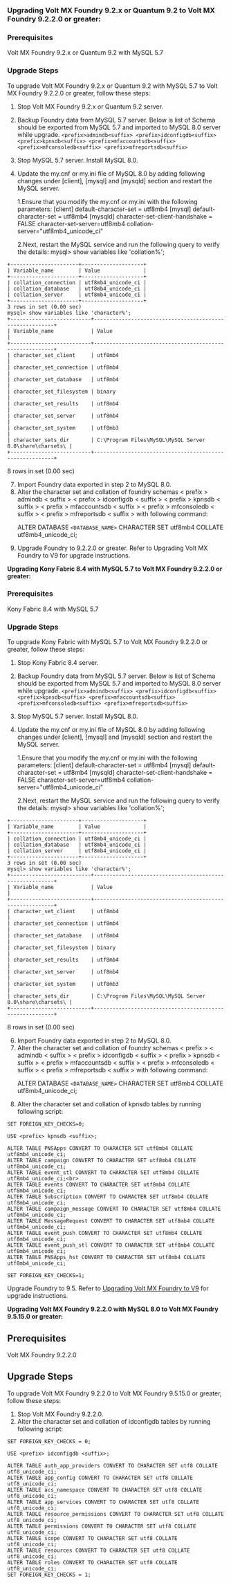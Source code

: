 

### Upgrading Volt MX Foundry 9.2.x or Quantum 9.2 to Volt MX Foundry 9.2.2.0 or greater:
 
### Prerequisites
Volt MX Foundry 9.2.x or Quantum 9.2 with MySQL 5.7
 
### Upgrade Steps
To upgrade Volt MX Foundry 9.2.x or Quantum 9.2 with MySQL 5.7 to Volt MX Foundry 9.2.2.0 or greater, follow these steps:
 
1. Stop Volt MX Foundry 9.2.x or Quantum 9.2 server. 
2. Backup Foundry data from MySQL 5.7 server. Below is list of Schema should be exported from MySQL 5.7 and imported to MySQL 8.0 server while upgrade. `<prefix>admindb<suffix> <prefix>idconfigdb<suffix> <prefix>kpnsdb<suffix> <prefix>mfaccountsdb<suffix> <prefix>mfconsoledb<suffix> <prefix>mfreportsdb<suffix>`
3. Stop MySQL 5.7 server. Install MySQL 8.0.
4. Update the my.cnf or my.ini file of MySQL 8.0 by adding following changes under [client], [mysql] and [mysqld] section and restart the MySQL server.
 
    1.Ensure that you modify the my.cnf or my.ini with the following parameters: 
    [client]
    default-character-set = utf8mb4
    [mysql]
    default-character-set = utf8mb4
    [mysqld]
    character-set-client-handshake = FALSE
    character-set-server=utf8mb4
    collation-server="utf8mb4_unicode_ci"
 
    2.Next, restart the MySQL service and run the following query to verify the details:
    mysql> show variables like 'collation%';

```
+----------------------+--------------------+
| Variable_name        | Value              |
+----------------------+--------------------+
| collation_connection | utf8mb4_unicode_ci |
| collation_database   | utf8mb4_unicode_ci |
| collation_server     | utf8mb4_unicode_ci |
+----------------------+--------------------+
3 rows in set (0.00 sec)
mysql> show variables like 'character%';
+--------------------------+---------------------------------------------------------+
| Variable_name            | Value                                                   |
+--------------------------+---------------------------------------------------------+
| character_set_client     | utf8mb4                                                 |
| character_set_connection | utf8mb4                                                 |
| character_set_database   | utf8mb4                                                 |
| character_set_filesystem | binary                                                  |
| character_set_results    | utf8mb4                                                 |
| character_set_server     | utf8mb4                                                 |
| character_set_system     | utf8mb3                                                 |
| character_sets_dir       | C:\Program Files\MySQL\MySQL Server 8.0\share\charsets\ |
+--------------------------+---------------------------------------------------------+
```

8 rows in set (0.00 sec)

<html>
<body>
<ol start="7">
  <li>Import Foundry data exported in step 2 to MySQL 8.0.</li>
  <li>Alter the character set and collation of foundry schemas < prefix > admindb < suffix > < prefix > idconfigdb < suffix > < prefix > kpnsdb < suffix > < prefix > mfaccountsdb < suffix > < prefix > mfconsoledb < suffix > < prefix > mfreportsdb < suffix > with following command:
 
   ALTER DATABASE `<DATABASE_NAME>` CHARACTER SET utf8mb4 COLLATE utf8mb4_unicode_ci;</li>
   <li>Upgrade Foundry to 9.2.2.0 or greater. Refer to Upgrading Volt MX Foundry to V9 for upgrade instructions.</li>
</ol>
</body>
</html>
 
<b> Upgrading Kony Fabric 8.4 with MySQL 5.7 to Volt MX Foundry 9.2.2.0 or greater:</b>     
 
### Prerequisites
Kony Fabric 8.4 with MySQL 5.7

### Upgrade Steps
To upgrade Kony Fabric with MySQL 5.7 to Volt MX Foundry 9.2.2.0 or greater, follow these steps:
 
1. Stop Kony Fabric 8.4 server.
2. Backup Foundry data from MySQL 5.7 server. Below is list of Schema should be exported from MySQL 5.7 and imported to MySQL 8.0 server while upgrade. `<prefix>admindb<suffix> <prefix>idconfigdb<suffix> <prefix>kpnsdb<suffix> <prefix>mfaccountsdb<suffix> <prefix>mfconsoledb<suffix> <prefix>mfreportsdb<suffix>`
3. Stop MySQL 5.7 server. Install MySQL 8.0.
4.  Update the my.cnf or my.ini file of MySQL 8.0 by adding following changes under [client], [mysql] and [mysqld] section and restart the MySQL server.
 
    1.Ensure that you modify the my.cnf or my.ini with the following parameters: 
    [client]
    default-character-set = utf8mb4
    [mysql]
    default-character-set = utf8mb4
    [mysqld]
    character-set-client-handshake = FALSE
    character-set-server=utf8mb4
    collation-server="utf8mb4_unicode_ci"
 
    2.Next, restart the MySQL service and run the following query to verify the details:
    mysql> show variables like 'collation%';

```
+----------------------+--------------------+
| Variable_name        | Value              |
+----------------------+--------------------+
| collation_connection | utf8mb4_unicode_ci |
| collation_database   | utf8mb4_unicode_ci |
| collation_server     | utf8mb4_unicode_ci |
+----------------------+--------------------+
3 rows in set (0.00 sec)
mysql> show variables like 'character%';
+--------------------------+---------------------------------------------------------+
| Variable_name            | Value                                                   |
+--------------------------+---------------------------------------------------------+
| character_set_client     | utf8mb4                                                 |
| character_set_connection | utf8mb4                                                 |
| character_set_database   | utf8mb4                                                 |
| character_set_filesystem | binary                                                  |
| character_set_results    | utf8mb4                                                 |
| character_set_server     | utf8mb4                                                 |
| character_set_system     | utf8mb3                                                 |
| character_sets_dir       | C:\Program Files\MySQL\MySQL Server 8.0\share\charsets\ |
+--------------------------+---------------------------------------------------------+
```
8 rows in set (0.00 sec)

<html>
<body>
<ol start="6">
  <li>Import Foundry data exported in step 2 to MySQL 8.0.</li>
  <li>Alter the character set and collation of foundry schemas < prefix > < admindb < suffix > < prefix > idconfigdb < suffix >  < prefix > kpnsdb < suffix > < prefix > mfaccountsdb < suffix > < prefix > mfconsoledb < suffix > < prefix > mfreportsdb < suffix > with following command:
 
   ALTER DATABASE `<DATABASE_NAME>` CHARACTER SET utf8mb4 COLLATE utf8mb4_unicode_ci;</li>
   <li> Alter the character set and collation of kpnsdb tables by running following script:</li>
</ol>
</body>
</html>

```
SET FOREIGN_KEY_CHECKS=0;
 
USE <prefix> kpnsdb <suffix>;
 
ALTER TABLE PNSApps CONVERT TO CHARACTER SET utf8mb4 COLLATE utf8mb4_unicode_ci;
ALTER TABLE campaign CONVERT TO CHARACTER SET utf8mb4 COLLATE utf8mb4_unicode_ci;
ALTER TABLE event_stl CONVERT TO CHARACTER SET utf8mb4 COLLATE utf8mb4_unicode_ci;<br>
ALTER TABLE events CONVERT TO CHARACTER SET utf8mb4 COLLATE utf8mb4_unicode_ci;
ALTER TABLE Subscription CONVERT TO CHARACTER SET utf8mb4 COLLATE utf8mb4_unicode_ci;
ALTER TABLE campaign_message CONVERT TO CHARACTER SET utf8mb4 COLLATE utf8mb4_unicode_ci;
ALTER TABLE MessageRequest CONVERT TO CHARACTER SET utf8mb4 COLLATE utf8mb4_unicode_ci;
ALTER TABLE event_push CONVERT TO CHARACTER SET utf8mb4 COLLATE utf8mb4_unicode_ci;
ALTER TABLE event_push_stl CONVERT TO CHARACTER SET utf8mb4 COLLATE utf8mb4_unicode_ci;
ALTER TABLE PNSApps_hst CONVERT TO CHARACTER SET utf8mb4 COLLATE utf8mb4_unicode_ci;
 
SET FOREIGN_KEY_CHECKS=1;
```
Upgrade Foundry to 9.5. Refer to [Upgrading Volt MX Foundry to V9](https://opensource.hcltechsw.com/volt-mx-docs/95/docs/documentation/Foundry/voltmx_foundry_windows_install_guide/Content/Upgrading_VoltMX_Foundry_SP1.html) for upgrade instructions.


<b>Upgrading Volt MX Foundry 9.2.2.0 with MySQL 8.0 to Volt MX Foundry 9.5.15.0 or greater:</b>

## Prerequisites
Volt MX Foundry 9.2.2.0

## Upgrade Steps
To upgrade Volt MX Foundry 9.2.2.0 to Volt MX Foundry 9.5.15.0 or greater, follow these steps:
 
1. Stop Volt MX Foundry 9.2.2.0.
2. Alter the character set and collation of idconfigdb tables by running following script:

```
SET FOREIGN_KEY_CHECKS = 0;

USE <prefix> idconfigdb <suffix>;

ALTER TABLE auth_app_providers CONVERT TO CHARACTER SET utf8 COLLATE utf8_unicode_ci;
ALTER TABLE app_config CONVERT TO CHARACTER SET utf8 COLLATE utf8_unicode_ci;
ALTER TABLE acs_namespace CONVERT TO CHARACTER SET utf8 COLLATE utf8_unicode_ci;
ALTER TABLE app_services CONVERT TO CHARACTER SET utf8 COLLATE utf8_unicode_ci;
ALTER TABLE resource_permissions CONVERT TO CHARACTER SET utf8 COLLATE utf8_unicode_ci;
ALTER TABLE permissions CONVERT TO CHARACTER SET utf8 COLLATE utf8_unicode_ci;
ALTER TABLE scope CONVERT TO CHARACTER SET utf8 COLLATE utf8_unicode_ci;
ALTER TABLE resources CONVERT TO CHARACTER SET utf8 COLLATE utf8_unicode_ci;
ALTER TABLE roles CONVERT TO CHARACTER SET utf8 COLLATE utf8_unicode_ci;
SET FOREIGN_KEY_CHECKS = 1;
```

